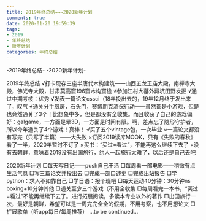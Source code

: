 ```yaml
---
title: 2019年终总结→→→2020新年计划
comments: true
date: 2020-01-20 19:59:39
tags:
- 2019
- 年终总结
- 新年计划
categories: 年终总结
---
```

-2019年终总结-
-2020新年计划-
<!--more-->
2019年终总结
√打卡现存三座半唐代木构建筑——山西五龙王庙大殿，南禅寺大殿，佛光寺大殿，甘肃莫高窟196窟木构窟檐
√参加江村大墓外藏坑田野发掘
√通过中期考核：优秀
√发表一篇论文cssci（18年投出去的，19年12月终于发出来了，叹气
√通关分手厨房，石头门，赛博朋克酒保行动——虽然都是小游戏，但是也竟然通关了3个！比想象中多，但是都没有全收集。而且收获了自己的游戏偏好：galgame，一方面是晕3D，一方面是时间有限。啊，差点忘了隐形守护者，所以今年通关了4个游戏！真棒！
√买了五个vintage包，一次毕业
×一篇论文都没有写完（只写了半篇）——大失败
×订阅2019读库MOOK，只有《失败的春秋》看了一半，2020年暂时不订了
×买书：“买过=看过”，不能再这么继续下去了
×没有去朝鲜，意味着2019没有出国旅行，约人一起旅行太难了，以后还是自己去吧

2020新年计划
□每天写日记——push自己干活
□每周看一部电影——稍微有点生活气息
□写三篇论文并投出去
□完成一部口述史
□完成出站报告
□学python：求人不如靠自己
□学日语：报个班吧
□每天运动40分钟：30分钟ns boxing+10分钟其他
□通关至少三个游戏（不用全收集
□每周看完一本书，“买过=看过”不能再继续下去了。进行拓展阅读，多读本专业以外的著作
□出国旅行一次，最好是朝鲜，希望可以是一周完完全全的假期，不用考察，也不用想论文
□扩展歌单（听app每日/每周推荐）
…to be continued…
